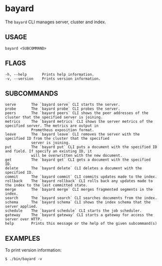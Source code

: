 # bayard

The `bayard` CLI manages server, cluster and index.

## USAGE

    bayard <SUBCOMMAND>

## FLAGS

    -h, --help       Prints help information.
    -v, --version    Prints version information.

## SUBCOMMANDS

    serve       The `bayard serve` CLI starts the server.
    probe       The `bayard probe` CLI probes the server.
    peers       The `bayard peers` CLI shows the peer addresses of the cluster that the specified server is joining.
    metrics     The `bayard metrics` CLI shows the server metrics of the specified server. The metrics are output in
                Prometheus exposition format.
    leave       The `bayard leave` CLI removes the server with the specified ID from the cluster that the specified
                server is joining.
    put         The `bayard put` CLI puts a document with the specified ID and field. If specify an existing ID, it
                will be overwritten with the new document.
    get         The `bayard get` CLI gets a document with the specified ID.
    delete      The `bayard delete` CLI deletes a document with the specified ID.
    commit      The `bayard commit` CLI commits updates made to the index.
    rollback    The `bayard rollback` CLI rolls back any updates made to the index to the last committed state.
    merge       The `bayard merge` CLI merges fragmented segments in the index.
    search      The `bayard search` CLI searches documents from the index.
    schema      The `bayard schema` CLI shows the index schema that the server applied.
    schedule    The `bayard schedule` CLI starts the job scheduler.
    gateway     The `bayard gateway` CLI starts a gateway for access the server over HTTP.
    help        Prints this message or the help of the given subcommand(s)

## EXAMPLES

To print version information:

```text
$ ./bin/bayard -v
```
